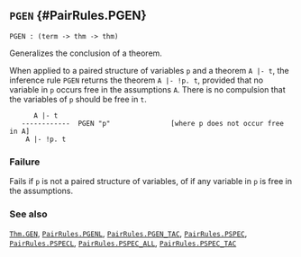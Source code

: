 ## `PGEN` {#PairRules.PGEN}


```
PGEN : (term -> thm -> thm)
```



Generalizes the conclusion of a theorem.


When applied to a paired structure of variables `p` and a theorem `A |- t`,
the inference rule `PGEN` returns the theorem `A |- !p. t`, provided that
no variable in `p` occurs free in the assumptions `A`.
There is no compulsion that the variables of `p` should be free in `t`.
    
          A |- t
       ------------  PGEN "p"               [where p does not occur free in A]
        A |- !p. t
    



### Failure

Fails if `p` is not a paired structure of variables,
of if any variable in `p` is free in the assumptions.

### See also

[`Thm.GEN`](#Thm.GEN), [`PairRules.PGENL`](#PairRules.PGENL), [`PairRules.PGEN_TAC`](#PairRules.PGEN_TAC), [`PairRules.PSPEC`](#PairRules.PSPEC), [`PairRules.PSPECL`](#PairRules.PSPECL), [`PairRules.PSPEC_ALL`](#PairRules.PSPEC_ALL), [`PairRules.PSPEC_TAC`](#PairRules.PSPEC_TAC)

